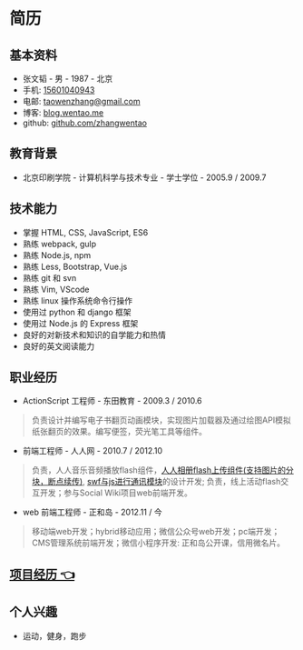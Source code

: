 简历
===

## 基本资料
+ 张文韬 - 男 - 1987 - 北京
+ 手机: [15601040943](tel:15601040943)
+ 电邮: [taowenzhang@gmail.com](mailto:taowenzhang@gmail.com)
+ 博客: [blog.wentao.me](http://blog.wentao.me)
+ github: [github.com/zhangwentao](https://github.com/zhangwentao)

## 教育背景
+ 北京印刷学院 - 计算机科学与技术专业 - 学士学位 - 2005.9 / 2009.7 

## 技术能力
+ 掌握 HTML, CSS, JavaScript, ES6
+ 熟练 webpack, gulp 
+ 熟练 Node.js, npm
+ 熟练 Less, Bootstrap, Vue.js
+ 熟练 git 和 svn 
+ 熟练 Vim, VScode
+ 熟练 linux 操作系统命令行操作
+ 使用过 python 和 django 框架
+ 使用过 Node.js 的 Express 框架
+ 良好的对新技术和知识的自学能力和热情
+ 良好的英文阅读能力

## 职业经历
+ ActionScript 工程师 - 东田教育 - 2009.3 / 2010.6
> 负责设计并编写电子书翻页动画模块，实现图片加载器及通过绘图API模拟纸张翻页的效果。编写便签，荧光笔工具等组件。
+ 前端工程师 - 人人网 - 2010.7 / 2012.10
> 负责，人人音乐音频播放flash组件，[人人相册flash上传组件(支持图片的分块，断点续传)](https://github.com/zhangwentao/pic_upload/tree/release), [swf与js进行通讯模块](https://github.com/zhangwentao/ExternalEvent)的设计开发; 负责，线上活动flash交互开发；参与Social Wiki项目web前端开发。
+ web 前端工程师 - 正和岛 - 2012.11 / 今
> 移动端web开发；hybrid移动应用；微信公众号web开发；pc端开发；CMS管理系统前端开发；微信小程序开发: 正和岛公开课，信用微名片。

## [项目经历 👈](/exp.html)

## 个人兴趣
+ 运动，健身，跑步